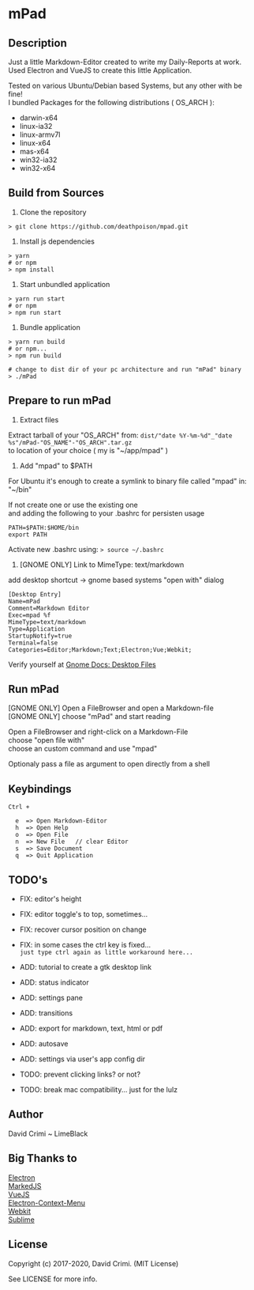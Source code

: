 # mPad  

## Description  

Just a little Markdown-Editor created to write my Daily-Reports at work.  
Used Electron and VueJS to create this little Application.  

Tested on various Ubuntu/Debian based Systems, but any other with be fine!  
I bundled Packages for the following distributions ( OS_ARCH ):  

- darwin-x64
- linux-ia32
- linux-armv7l
- linux-x64
- mas-x64
- win32-ia32 
- win32-x64

## Build from Sources

1. Clone the repository
 ```
 > git clone https://github.com/deathpoison/mpad.git
 ```

1. Install js dependencies
 ```
 > yarn
 # or npm
 > npm install
 ```

1. Start unbundled application
 ```
 > yarn run start
 # or npm
 > npm run start
 ```

1. Bundle application
 ```
 > yarn run build
 # or npm...
 > npm run build

 # change to dist dir of your pc architecture and run "mPad" binary
 > ./mPad
 ```

## Prepare to run mPad

1. Extract files

 Extract tarball of your "OS_ARCH" from: 
 ``` dist/"date %Y-%m-%d"_"date %s"/mPad-"OS_NAME"-"OS_ARCH".tar.gz ```  
 to location of your choice ( my is "~/app/mpad" )

1. Add "mpad" to $PATH

 For Ubuntu it's enough to create a symlink to binary file called "mpad" in: "~/bin"
 
 If not create one or use the existing one  
 and adding the following to your .bashrc for persisten usage
 ```
 PATH=$PATH:$HOME/bin
 export PATH
 ```

 Activate new .bashrc using:
 ```> source ~/.bashrc```

1. [GNOME ONLY] Link to MimeType: text/markdown

 add desktop shortcut -> gnome based systems "open with" dialog  
 
 ```
 [Desktop Entry]
 Name=mPad
 Comment=Markdown Editor
 Exec=mpad %f
 MimeType=text/markdown
 Type=Application
 StartupNotify=true
 Terminal=false
 Categories=Editor;Markdown;Text;Electron;Vue;Webkit;
 ```
 Verify yourself at [Gnome Docs: Desktop Files](https://developer.gnome.org/integration-guide/stable/desktop-files.html.en)

## Run mPad

[GNOME ONLY] Open a FileBrowser and open a Markdown-file  
[GNOME ONLY] choose "mPad" and start reading

Open a FileBrowser and right-click on a Markdown-File  
choose "open file with"  
choose an custom command and use "mpad"  

Optionaly pass a file as argument to open directly from a shell

## Keybindings  


```
Ctrl + 

  e  => Open Markdown-Editor
  h  => Open Help
  o  => Open File
  n  => New File   // clear Editor
  s  => Save Document
  q  => Quit Application

```

## TODO's

- FIX: editor's height
- FIX: editor toggle's to top, sometimes...
- FIX: recover cursor position on change
- FIX: in some cases the ctrl key is fixed...  
 ```just type ctrl again as little workaround here...```

- ADD: tutorial to create a gtk desktop link
- ADD: status indicator
- ADD: settings pane
- ADD: transitions
- ADD: export for markdown, text, html or pdf
- ADD: autosave
- ADD: settings via user's app config dir

- TODO: prevent clicking links? or not?
- TODO: break mac compatibility... just for the lulz

## Author

David Crimi ~ LimeBlack

## Big Thanks to

[Electron](https://electron.atom.io/)  
[MarkedJS](https://github.com/chjj/marked)  
[VueJS](https://vuejs.org/)  
[Electron-Context-Menu](https://github.com/sindresorhus/electron-context-menu)  
[Webkit](https://webkit.org/)  
[Sublime](https://www.sublimetext.com/)  

## License

Copyright (c) 2017-2020, David Crimi. (MIT License)  
  
See LICENSE for more info.  

